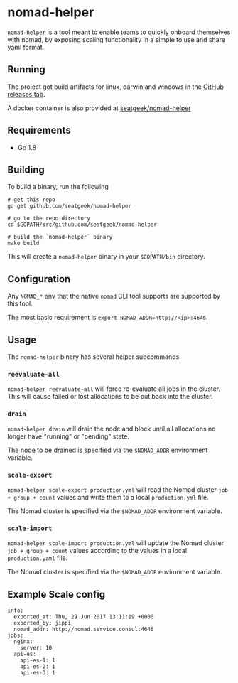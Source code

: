 # nomad-helper

`nomad-helper` is a tool meant to enable teams to quickly onboard themselves with nomad, by exposing scaling functionality in a simple to use and share yaml format.

## Running

The project got build artifacts for linux, darwin and windows in the [GitHub releases tab](https://github.com/seatgeek/nomad-helper/releases).

A docker container is also provided at [seatgeek/nomad-helper](https://hub.docker.com/r/seatgeek/nomad-helper/tags/)

## Requirements

- Go 1.8

## Building

To build a binary, run the following

```shell
# get this repo
go get github.com/seatgeek/nomad-helper

# go to the repo directory
cd $GOPATH/src/github.com/seatgeek/nomad-helper

# build the `nomad-helper` binary
make build
```

This will create a `nomad-helper` binary in your `$GOPATH/bin` directory.

## Configuration

Any `NOMAD_*` env that the native `nomad` CLI tool supports are supported by this tool.

The most basic requirement is `export NOMAD_ADDR=http://<ip>:4646`.

## Usage

The `nomad-helper` binary has several helper subcommands.

### `reevaluate-all`

`nomad-helper reevaluate-all` will force re-evaluate all jobs in the cluster. This will cause failed or lost allocations to be put back into the cluster.

### `drain`

`nomad-helper drain` will drain the node and block until all allocations no longer have "running" or "pending" state.

The node to be drained is specified via the `$NOMAD_ADDR` environment variable.

### `scale-export`

`nomad-helper scale-export production.yml` will read the Nomad cluster `job  + group + count` values and write them to a local `production.yml` file.

The Nomad cluster is specified via the `$NOMAD_ADDR` environment variable.

### `scale-import`

`nomad-helper scale-import production.yml` will update the Nomad cluster `job + group + count` values according to the values in a local `production.yaml` file.

The Nomad cluster is specified via the `$NOMAD_ADDR` environment variable.

## Example Scale config

```
info:
  exported_at: Thu, 29 Jun 2017 13:11:19 +0000
  exported_by: jippi
  nomad_addr: http://nomad.service.consul:4646
jobs:
  nginx:
    server: 10
  api-es:
    api-es-1: 1
    api-es-2: 1
    api-es-3: 1
```
